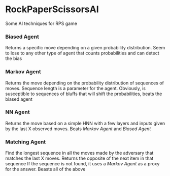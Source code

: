 # RockPaperScissorsAI
Some AI techniques for RPS game

### Biased Agent
Returns a specific move depending on a given probability distribution.
Seem to lose to any other type of agent that counts probabilities and can detect the bias

### Markov Agent
Returns the move depending on the probability distribution of sequences of moves.
Sequence length is a parameter for the agent. Obviously, is susceptible to sequences
of bluffs that will shift the probabilities, beats the biased agent

### NN Agent
Returns the move based on a simple HNN with a few layers and inputs given
by the last X observed moves. Beats _Markov Agent_ and _Biased Agent_

### Matching Agent
Find the longest sequence in all the moves made by the adversary that
matches the last X moves. Returns the opposite of the next item in that sequence
If the sequence is not found, it uses a _Markov Agent_ as a proxy for the answer.
Beasts all of the above